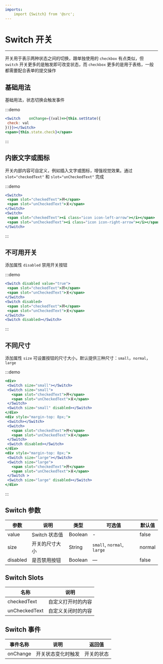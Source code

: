 ```yaml
---
imports:
    import {Switch} from '@src';
---
```

# Switch 开关

----

开关用于表示两种状态之间的切换，跟单独使用的 `checkbox` 有点类似，但 `switch` 开关更多的是触发即可改变状态，而 `checkbox` 更多的是用于表格，一般都需要配合表单的提交操作

## 基础用法

基础用法，状态切换会触发事件

:::demo
 ```jsx
<Switch    onChange={(val)=>{this.setState({
  check: val
})}}></Switch>
<span>{this.state.check}</span>
```
:::

## 内嵌文字或图标

开关内部内容可自定义，例如插入文字或图标，增强视觉效果。通过 `slot="checkedText"` 和 `slot="unCheckedText"` 完成

:::demo
 ```jsx
<Switch>
  <span slot="checkedText">开</span>
  <span slot="unCheckedText">关</span>
</Switch>
<Switch>
  <span slot="checkedText"><i class="icon icon-left-arrow"></i></span>
  <span slot="unCheckedText"><i class="icon icon-right-arrow"></i></span>
</Switch>
```
:::

## 不可用开关

添加属性 `disabled` 禁用开关按钮

:::demo
 ```jsx
<Switch disabled value="true">
  <span slot="checkedText">开</span>
  <span slot="unCheckedText">关</span>
</Switch>
<Switch disabled>
  <span slot="checkedText">开</span>
  <span slot="unCheckedText">关</span>
</Switch>
<Switch disabled></Switch>
```
:::

## 不同尺寸

添加属性 `size` 可设置按钮的尺寸大小，默认提供三种尺寸：`small`，`normal`，`large`

:::demo
 ```jsx
<div>
  <Switch size="small"></Switch>
  <Switch size="small">
    <span slot="checkedText">开</span>
    <span slot="unCheckedText">关</span>
  </Switch>
  <Switch size="small" disabled></Switch>
</div>
<div style="margin-top: 8px;">
  <Switch></Switch>
  <Switch>
    <span slot="checkedText">开</span>
    <span slot="unCheckedText">关</span>
  </Switch>
  <Switch disabled></Switch>
</div>
<div style="margin-top: 8px;">
  <Switch size="large"></Switch>
  <Switch size="large">
    <span slot="checkedText">开</span>
    <span slot="unCheckedText">关</span>
  </Switch >
  <Switch size="large" disabled></Switch>
</div>
```
:::

## Switch 参数

| 参数      | 说明          | 类型      | 可选值                           | 默认值  |
|---------- |-------------- |---------- |--------------------------------  |-------- |
| value | Switch 状态值 | Boolean | - | false |
| size | 开关的尺寸大小 | String | `small`, `normal`, `large` | normal |
| disabled | 是否禁用按钮 | Boolean | — | false |

## Switch Slots

| 名称      | 说明          |
|---------- |-------------- |
| checkedText | 自定义打开时的内容 |
| unCheckedText | 自定义关闭时的内容 |

## Switch 事件

| 事件名称      | 说明          | 返回值  |
|---------- |-------------- |---------- |
| onChange | 开关状态变化时触发 | 开关的状态 |
